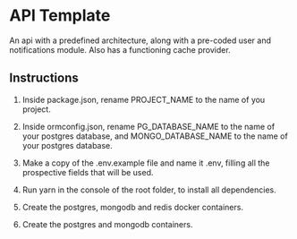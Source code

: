 # API Template

An api with a predefined architecture, along with a pre-coded user and notifications module. Also has a functioning cache provider.


## Instructions

1. Inside package.json, rename PROJECT_NAME to the name of you project.

2. Inside ormconfig.json, rename PG_DATABASE_NAME to the name of your postgres database, and MONGO_DATABASE_NAME to the name of your postgres database.

3. Make a copy of the .env.example file and name it .env, filling all the prospective fields that will be used.

4. Run yarn in the console of the root folder, to install all dependencies.

5. Create the postgres, mongodb and redis docker containers.

6. Create the postgres and mongodb containers.
